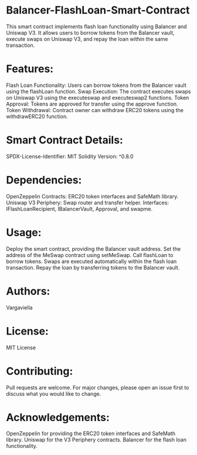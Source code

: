 # Balancer-FlashLoan-Smart-Contract
This smart contract implements flash loan functionality using Balancer and Uniswap V3. It allows users to borrow tokens from the Balancer vault, execute swaps on Uniswap V3, and repay the loan within the same transaction.

# Features:

Flash Loan Functionality: Users can borrow tokens from the Balancer vault using the flashLoan function.
Swap Execution: The contract executes swaps on Uniswap V3 using the executeswap and executeswap2 functions.
Token Approval: Tokens are approved for transfer using the approve function.
Token Withdrawal: Contract owner can withdraw ERC20 tokens using the withdrawERC20 function.

# Smart Contract Details:

SPDX-License-Identifier: MIT
Solidity Version: ^0.8.0

# Dependencies:

OpenZeppelin Contracts: ERC20 token interfaces and SafeMath library.
Uniswap V3 Periphery: Swap router and transfer helper.
Interfaces: IFlashLoanRecipient, IBalancerVault, Approval, and swapme.

# Usage:

Deploy the smart contract, providing the Balancer vault address.
Set the address of the MeSwap contract using setMeSwap.
Call flashLoan to borrow tokens.
Swaps are executed automatically within the flash loan transaction.
Repay the loan by transferring tokens to the Balancer vault.

# Authors:
Vargaviella

# License:
MIT License

# Contributing:
Pull requests are welcome. For major changes, please open an issue first to discuss what you would like to change.

# Acknowledgements:

OpenZeppelin for providing the ERC20 token interfaces and SafeMath library.
Uniswap for the V3 Periphery contracts.
Balancer for the flash loan functionality.
